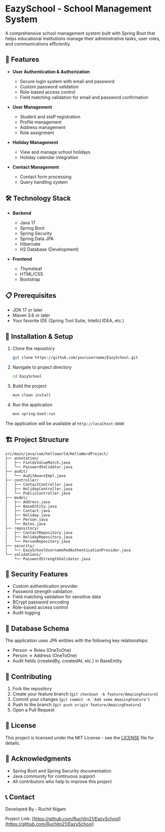 # EazySchool - School Management System

A comprehensive school management system built with Spring Boot that helps educational institutions manage their administrative tasks, user roles, and communications efficiently.

## 🚀 Features

- **User Authentication & Authorization**
  - Secure login system with email and password
  - Custom password validation
  - Role-based access control
  - Field matching validation for email and password confirmation

- **User Management**
  - Student and staff registration
  - Profile management
  - Address management
  - Role assignment

- **Holiday Management**
  - View and manage school holidays
  - Holiday calendar integration

- **Contact Management**
  - Contact form processing
  - Query handling system

## 🛠️ Technology Stack

- **Backend**
  - Java 17
  - Spring Boot
  - Spring Security
  - Spring Data JPA
  - Hibernate
  - H2 Database (Development)

- **Frontend**
  - Thymeleaf
  - HTML/CSS
  - Bootstrap

## 📋 Prerequisites

- JDK 17 or later
- Maven 3.6 or later
- Your favorite IDE (Spring Tool Suite, IntelliJ IDEA, etc.)

## 🔧 Installation & Setup

1. Clone the repository
   ```bash
   git clone https://github.com/yourusername/EazySchool.git
   ```

2. Navigate to project directory
   ```bash
   cd EazySchool
   ```

3. Build the project
   ```bash
   mvn clean install
   ```

4. Run the application
   ```bash
   mvn spring-boot:run
   ```

The application will be available at `http://localhost:8080`

## 🏗️ Project Structure

```
src/main/java/com/helloworld/HelloWordProject/
├── annotation/
│   ├── FieldsValueMatch.java
│   └── PasswordValidator.java
├── audit/
│   └── AuditAwareImpl.java
├── controller/
│   ├── ContactController.java
│   ├── HolidayController.java
│   └── PublicController.java
├── model/
│   ├── Address.java
│   ├── BaseEntity.java
│   ├── Contact.java
│   ├── Holiday.java
│   ├── Person.java
│   └── Roles.java
├── repository/
│   ├── ContactRepository.java
│   ├── HolidayRepository.java
│   └── PersonRepository.java
├── security/
│   └── EazySchoolUsernamePwdAuthenticationProvider.java
└── validations/
    └── PasswordStrengthValidator.java
```

## 🔐 Security Features

- Custom authentication provider
- Password strength validation
- Field matching validation for sensitive data
- BCrypt password encoding
- Role-based access control
- Audit logging

## 📝 Database Schema

The application uses JPA entities with the following key relationships:
- Person -> Roles (OneToOne)
- Person -> Address (OneToOne)
- Audit fields (createdBy, createdAt, etc.) in BaseEntity

## 🤝 Contributing

1. Fork the repository
2. Create your feature branch (`git checkout -b feature/AmazingFeature`)
3. Commit your changes (`git commit -m 'Add some AmazingFeature'`)
4. Push to the branch (`git push origin feature/AmazingFeature`)
5. Open a Pull Request

## 📄 License

This project is licensed under the MIT License - see the [LICENSE](LICENSE) file for details.

## 🙏 Acknowledgments

- Spring Boot and Spring Security documentation
- Java community for continuous support
- All contributors who help to improve this project

## 📞 Contact

Developed By - Ruchit Nigam

Project Link: [https://github.com/Ruchitn21/EazySchool](https://github.com/Ruchitn21/EazySchool)
